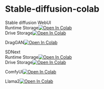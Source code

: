 # Stable-diffusion-colab

Stable diffusion WebUI<br>
Runtime Storage[![Open In Colab](https://colab.research.google.com/assets/colab-badge.svg)](https://colab.research.google.com/github/Kimyobu/Stable-diffusion-a1111-colab/blob/main/colab.ipynb) <br>
Drive Storage[![Open In Colab](https://colab.research.google.com/assets/colab-badge.svg)](https://colab.research.google.com/github/Kimyobu/Stable-diffusion-a1111-colab/blob/main/drive.ipynb)

DragGAN[![Open In Colab](https://colab.research.google.com/assets/colab-badge.svg)](https://colab.research.google.com/github/Kimyobu/Stable-diffusion-a1111-colab/blob/main/DragGan_collab_gradio.ipynb)

SDNext<br>
Runtime Storage[![Open In Colab](https://colab.research.google.com/assets/colab-badge.svg)](https://colab.research.google.com/github/Kimyobu/Stable-diffusion-a1111-colab/blob/main/SDNext_Colab.ipynb) <br>
Drive Storage[![Open In Colab](https://colab.research.google.com/assets/colab-badge.svg)](https://colab.research.google.com/github/Kimyobu/Stable-diffusion-a1111-colab/blob/main/SDNext_Drive.ipynb)

ComfyUI[![Open In Colab](https://colab.research.google.com/assets/colab-badge.svg)](https://colab.research.google.com/github/Kimyobu/Stable-diffusion-a1111-colab/blob/main/notebooks/comfyui_colab.ipynb)

Llama2[![Open In Colab](https://colab.research.google.com/assets/colab-badge.svg)](https://colab.research.google.com/github/Kimyobu/Stable-diffusion-a1111-colab/blob/main/llama-2-7b-chat.ipynb)
